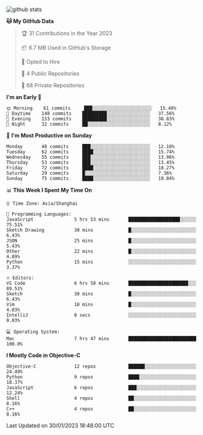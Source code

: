 
![github stats](https://github-readme-stats.vercel.app/api?username=ChesterYue&show_icons=true&count_private=true)

<!-- ![wakatime](https://github-readme-stats.vercel.app/api/wakatime?username=ChesterYue&layout=compact) -->

<!-- ![wakatime](https://github-readme-stats.vercel.app/api/top-langs/?username=ChesterYue&layout=compact) -->

<!--START_SECTION:waka-->
**🐱 My GitHub Data** 

> 🏆 31 Contributions in the Year 2023
 > 
> 📦 6.7 MB Used in GitHub's Storage 
 > 
> 💼 Opted to Hire
 > 
> 📜 4 Public Repositories 
 > 
> 🔑 68 Private Repositories  
 > 
**I'm an Early 🐤** 

```text
🌞 Morning    61 commits     ███░░░░░░░░░░░░░░░░░░░░░░   15.48% 
🌆 Daytime    148 commits    █████████░░░░░░░░░░░░░░░░   37.56% 
🌃 Evening    153 commits    █████████░░░░░░░░░░░░░░░░   38.83% 
🌙 Night      32 commits     ██░░░░░░░░░░░░░░░░░░░░░░░   8.12%

```
📅 **I'm Most Productive on Sunday** 

```text
Monday       48 commits     ███░░░░░░░░░░░░░░░░░░░░░░   12.18% 
Tuesday      62 commits     ████░░░░░░░░░░░░░░░░░░░░░   15.74% 
Wednesday    55 commits     ███░░░░░░░░░░░░░░░░░░░░░░   13.96% 
Thursday     53 commits     ███░░░░░░░░░░░░░░░░░░░░░░   13.45% 
Friday       72 commits     ████░░░░░░░░░░░░░░░░░░░░░   18.27% 
Saturday     29 commits     █░░░░░░░░░░░░░░░░░░░░░░░░   7.36% 
Sunday       75 commits     ████░░░░░░░░░░░░░░░░░░░░░   19.04%

```


📊 **This Week I Spent My Time On** 

```text
⌚︎ Time Zone: Asia/Shanghai

💬 Programming Languages: 
JavaScript               5 hrs 53 mins       ███████████████████░░░░░░   75.51% 
Sketch Drawing           30 mins             █░░░░░░░░░░░░░░░░░░░░░░░░   6.43% 
JSON                     25 mins             █░░░░░░░░░░░░░░░░░░░░░░░░   5.43% 
Other                    22 mins             █░░░░░░░░░░░░░░░░░░░░░░░░   4.89% 
Python                   15 mins             ░░░░░░░░░░░░░░░░░░░░░░░░░   3.37%

🔥 Editors: 
VS Code                  6 hrs 58 mins       ██████████████████████░░░   89.51% 
Sketch                   30 mins             █░░░░░░░░░░░░░░░░░░░░░░░░   6.43% 
Vim                      18 mins             █░░░░░░░░░░░░░░░░░░░░░░░░   4.03% 
IntelliJ                 0 secs              ░░░░░░░░░░░░░░░░░░░░░░░░░   0.03%

💻 Operating System: 
Mac                      7 hrs 47 mins       █████████████████████████   100.0%

```

**I Mostly Code in Objective-C** 

```text
Objective-C              12 repos            ██████░░░░░░░░░░░░░░░░░░░   24.49% 
Python                   9 repos             ████░░░░░░░░░░░░░░░░░░░░░   18.37% 
JavaScript               6 repos             ███░░░░░░░░░░░░░░░░░░░░░░   12.24% 
Shell                    4 repos             ██░░░░░░░░░░░░░░░░░░░░░░░   8.16% 
C++                      4 repos             ██░░░░░░░░░░░░░░░░░░░░░░░   8.16%

```



 Last Updated on 30/01/2023 18:48:00 UTC
<!--END_SECTION:waka-->